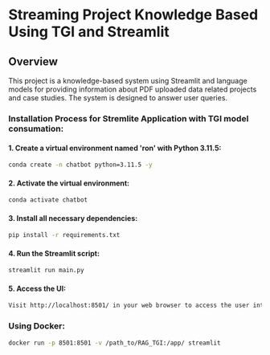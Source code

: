 # Streaming Project Knowledge Based Using TGI and Streamlit

## Overview

This project is a knowledge-based system using Streamlit and language models for providing information about PDF uploaded data related projects and case studies. The system is designed to answer user queries.


### Installation Process for Stremlite Application with TGI model consumation:

#### 1. Create a virtual environment named 'ron' with Python 3.11.5:

```bash
conda create -n chatbot python=3.11.5 -y
```

#### 2. Activate the virtual environment:
```bash
conda activate chatbot
```

#### 3. Install all necessary dependencies:
```bash
pip install -r requirements.txt
```


#### 4. Run the Streamlit script:
```bash
streamlit run main.py
```

#### 5. Access the UI:

[](http://localhost:8501/)
```bash
Visit http://localhost:8501/ in your web browser to access the user interface.
```


### Using Docker:
```bash
docker run -p 8501:8501 -v /path_to/RAG_TGI:/app/ streamlit
```



